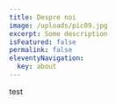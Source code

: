 ```yaml
---
title: Despre noi
image: /uploads/pic09.jpg
excerpt: Some description
isFeatured: false
permalink: false
eleventyNavigation:
  key: about
---
```


test
